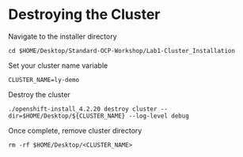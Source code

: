 # Destroying the Cluster

Navigate to the installer directory
```
cd $HOME/Desktop/Standard-OCP-Workshop/Lab1-Cluster_Installation
```

Set your cluster name variable
```
CLUSTER_NAME=ly-demo
```

Destroy the cluster
```
./openshift-install_4.2.20 destroy cluster --dir=$HOME/Desktop/${CLUSTER_NAME} --log-level debug
```

Once complete, remove cluster directory
```
rm -rf $HOME/Desktop/<CLUSTER_NAME>
```
